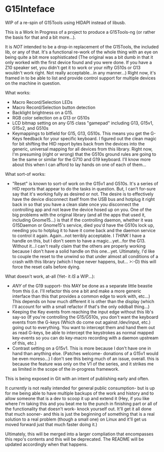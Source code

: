 G15Inteface
===========

WIP of a re-spin of G15Tools using HIDAPI instead of libusb.

This is a Work In Progress of a project to produce a G15Tools-ng (or rather the
basis for that and a bit more...).

It is *NOT* intended to be a drop-in replacement of the G15Tools, the included
lib, or any of that.  It's a functional re-work of the whole thing with an eye
on being quite a bit more sophisticated (The original was a bit dumb in that it
only worked with the first device found and you were done.  If you have a Z10
speaker set, you didn't get it to work or your nifty G510s or G13 wouldn't work
right.  Not really acceptable...in any manner...)  Right now, it's framed in to
be able to list and provide control support for multiple devices on the machine
in question.

What works:

- Macro Record/Selection LEDs
- Macro Record/Selection button detection
- Backlight brightness on a G15.
- RGB color selection on a G13 or G510s
- LCD bitmap setting on any G15 class "gamepad" including G13, G15v1, G15v2,
  and G510s
- Keymappings to bitfield for G15, G13, G510s.  This means you get the G-Keys
  feedback for your specific keyboard.  I figured out the clean magic for bit
  shifting the HID report bytes back from the devices into the generic, universal
  mapping for all devices from this library.  Right now, I'm presuming (right or
  wrong) that the G510s ground rules are going to be the same or similar for the
  G710 and G19 keyboard.  I'll know more about this when I can afford to lay hands
  on one of each of them...

What sort-of works:

- "Reset" is known to sort-of work on the G15v1 and G510s.  It's a series of
  HID reports that appear to do the tasks in question.  But, I can't for-sure
  say that it's working fully as desired or not.  The desire is to effectively
  have the device disconnect itself from the USB bus and hotplug it right back
  in so that you have a clean slate once you disconnect the controlling app
  and not leave the device hosed up on you.  One of the big problems with
  the original library (and all the apps that used it, including Gnome15...)
  is that if the controlling daemon, whether it was G15Daemon or Gnome15's
  service, died you'd have the G510s lock up, needing you to hotplug it to have
  it come back and the daemon service to control it again.  Again...not
  terribly acceptable.  I *THINK* I have a handle on this, but I don't seem
  to have a magic...yet...for the G13.  Without it...I can't really claim
  that the others are properly working because I don't have a solid handle
  on this one...yet.  Ultimately, I'd like to couple the reset to the unwind
  so that under almost all conditions of a crash with this library (which
  I hope never happens, but...  >:-D) this will force the reset calls before
  dying.

What doesn't work, at-all (Yet- it *IS* a WIP...):

- *ANY* of the G19 support- this MAY be done as a separate little
  beastie from this (i.e. I'll refactor this one a bit and make a more
  generic interface than this that provides a common edge to work with,
  etc...)  This depends on how much different it is other than the
  display (which I'll account for with a small refactor if that's the
  only oddball thing...)
- Keeping the Key events from reaching the input edge without this lib's
  say-so (If you're controlling the G15/G510s, you don't want the keyboard
  events from the G-keys (Which do come out against /dev/input, etc.) going
  out to everything.  You want to intercept them and hand them out as read
  G-keys, be able to intercept the keystrokes as normal mapped key-events
  so you can do key-macro recording with a daemon upstream of this, etc.)
- Contrast setting on a G15v1.  This is more because I don't have one in
  hand than anything else.  (Patches welcome- donations of a G15v1 would
  be even moreso...)  I don't see this being much of an issue, overall.
  this is because the feature was only on the V1 of the series, and
  it strikes me as limited in the scope of the in-progress framework.

This is being exposed in Git with an intent of publishing early and often.

It *currently* is not really intended for general public consumption- but
is up for me being able to have multiple backups of the work and history
and to allow someone that is a dev to scoop it up and extend it (Hey, if you
like where I'm taking this and you beat me to the punch in finishing part
or all of the functionality that doesn't work- knock yourself out.  It'll
get it all done that much sooner- and this is just the beginning of something
that is a real solution to a real problem (though a small one) on Linux
and it'll get us moved forward just that much faster doing it.)

Ultimately, this will be merged into a larger compliation that encompasses
this repo's contents and this will be deprecated.  The README will be
updated accordingly when that happens.
